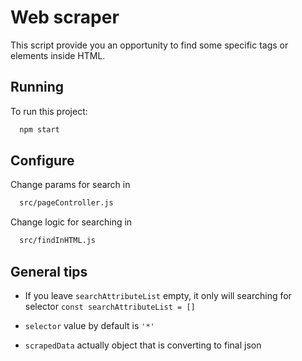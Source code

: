# Web scraper

This script provide you an opportunity to find some specific tags or elements inside HTML.

## Running

To run this project:

```bash
  npm start
```
## Configure

Change params for search in
```bash
  src/pageController.js
```

Change logic for searching in
```bash
  src/findInHTML.js
```
## General tips
* If you leave `searchAttributeList` empty, it only will searching for selector `const searchAttributeList = []`

* `selector` value by default is `'*'`
* `scrapedData` actually object that is converting to final json